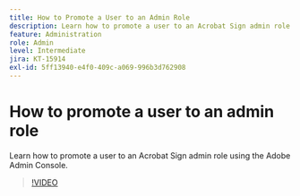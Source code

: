 ```yaml
---
title: How to Promote a User to an Admin Role
description: Learn how to promote a user to an Acrobat Sign admin role using the Admin Console
feature: Administration
role: Admin
level: Intermediate
jira: KT-15914
exl-id: 5ff13940-e4f0-409c-a069-996b3d762908
---
```

# How to promote a user to an admin role

Learn how to promote a user to an Acrobat Sign admin role using the Adobe Admin Console.

>[!VIDEO](https://video.tv.adobe.com/v/3433447?quality=12&learn=on&hidetitle=true)
